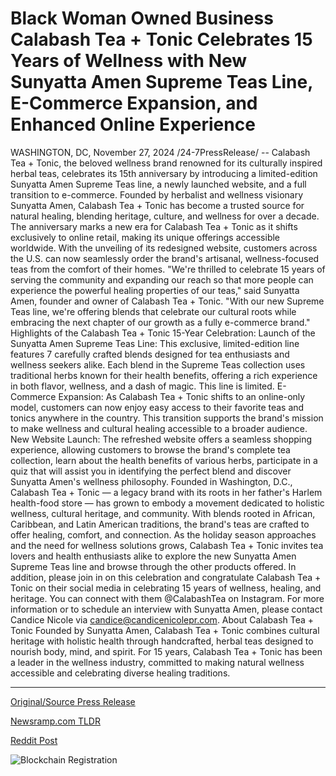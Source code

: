 # Black Woman Owned Business Calabash Tea + Tonic Celebrates 15 Years of Wellness with New Sunyatta Amen Supreme Teas Line, E-Commerce Expansion, and Enhanced Online Experience

WASHINGTON, DC, November 27, 2024 /24-7PressRelease/ -- Calabash Tea + Tonic, the beloved wellness brand renowned for its culturally inspired herbal teas, celebrates its 15th anniversary by introducing a limited-edition Sunyatta Amen Supreme Teas line, a newly launched website, and a full transition to e-commerce. Founded by herbalist and wellness visionary Sunyatta Amen, Calabash Tea + Tonic has become a trusted source for natural healing, blending heritage, culture, and wellness for over a decade.  The anniversary marks a new era for Calabash Tea + Tonic as it shifts exclusively to online retail, making its unique offerings accessible worldwide. With the unveiling of its redesigned website, customers across the U.S. can now seamlessly order the brand's artisanal, wellness-focused teas from the comfort of their homes.  "We're thrilled to celebrate 15 years of serving the community and expanding our reach so that more people can experience the powerful healing properties of our teas," said Sunyatta Amen, founder and owner of Calabash Tea + Tonic. "With our new Supreme Teas line, we're offering blends that celebrate our cultural roots while embracing the next chapter of our growth as a fully e-commerce brand."  Highlights of the Calabash Tea + Tonic 15-Year Celebration: Launch of the Sunyatta Amen Supreme Teas Line: This exclusive, limited-edition line features 7 carefully crafted blends designed for tea enthusiasts and wellness seekers alike. Each blend in the Supreme Teas collection uses traditional herbs known for their health benefits, offering a rich experience in both flavor, wellness, and a dash of magic. This line is limited.  E-Commerce Expansion: As Calabash Tea + Tonic shifts to an online-only model, customers can now enjoy easy access to their favorite teas and tonics anywhere in the country. This transition supports the brand's mission to make wellness and cultural healing accessible to a broader audience.   New Website Launch: The refreshed website offers a seamless shopping experience, allowing customers to browse the brand's complete tea collection, learn about the health benefits of various herbs, participate in a quiz that will assist you in identifying the perfect blend and discover Sunyatta Amen's wellness philosophy.  Founded in Washington, D.C., Calabash Tea + Tonic — a legacy brand with its roots in her father's Harlem health-food store — has grown to embody a movement dedicated to holistic wellness, cultural heritage, and community. With blends rooted in African, Caribbean, and Latin American traditions, the brand's teas are crafted to offer healing, comfort, and connection.  As the holiday season approaches and the need for wellness solutions grows, Calabash Tea + Tonic invites tea lovers and health enthusiasts alike to explore the new Sunyatta Amen Supreme Teas line and browse through the other products offered. In addition, please join in on this celebration and congratulate Calabash Tea + Tonic on their social media in celebrating 15 years of wellness, healing, and heritage. You can connect with them @CalabashTea on Instagram.  For more information or to schedule an interview with Sunyatta Amen, please contact Candice Nicole via candice@candicenicolepr.com.  About Calabash Tea + Tonic Founded by Sunyatta Amen, Calabash Tea + Tonic combines cultural heritage with holistic health through handcrafted, herbal teas designed to nourish body, mind, and spirit. For 15 years, Calabash Tea + Tonic has been a leader in the wellness industry, committed to making natural wellness accessible and celebrating diverse healing traditions. 

---

[Original/Source Press Release](https://www.24-7pressrelease.com/press-release/516617/black-woman-owned-business-calabash-tea-tonic-celebrates-15-years-of-wellness-with-new-sunyatta-amen-supreme-teas-line-e-commerce-expansion-and-enhanced-online-experience)
                    

[Newsramp.com TLDR](https://newsramp.com/curated-news/calabash-tea-tonic-celebrates-15th-anniversary-with-new-supreme-teas-line-and-e-commerce-transition/060086ab9a0f8f1af25bae41d560a6b3) 

 



[Reddit Post](https://www.reddit.com/r/Lifestyle_Culture/comments/1h0zkfv/calabash_tea_tonic_celebrates_15th_anniversary/) 



![Blockchain Registration](https://cdn.newsramp.app/24-7PressRelease/qrcode/2411/27/ninoSkh5.webp)